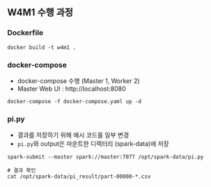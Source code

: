 ## W4M1 수행 과정

### Dockerfile
``` shell
docker build -t w4m1 .
```

### docker-compose
- docker-compose 수행 (Master 1, Worker 2)
- Master Web UI : http://localhost:8080
``` shell
docker-compose -f docker-compose.yaml up -d
```

### pi.py
- 결과를 저장하기 위해 예시 코드를 일부 변경
- `pi.py`와 output은 마운트한 디렉터리 (spark-data)에 저장
``` shell
spark-submit --master spark://master:7077 /opt/spark-data/pi.py

# 결과 확인
cat /opt/spark-data/pi_result/part-00000-*.csv
```
